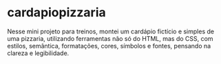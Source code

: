 # cardapiopizzaria
Nesse mini projeto para treinos, montei um cardápio fictício e simples de uma pizzaria, utilizando ferramentas não só do HTML, mas do CSS, com estilos, semântica, formatações, cores, símbolos e fontes, pensando na clareza e legibilidade. 

